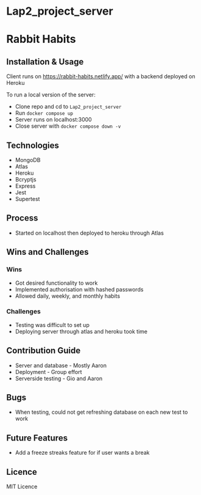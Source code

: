 # Lap2_project_server
# Rabbit Habits

## Installation & Usage
Client runs on https://rabbit-habits.netlify.app/ with a backend deployed on Heroku

To run a local version of the server:
- Clone repo and cd to `Lap2_project_server`
- Run `docker compose up`
- Server runs on localhost:3000
- Close server with `docker compose down -v`

## Technologies
- MongoDB
- Atlas
- Heroku
- Bcryptjs
- Express
- Jest
- Supertest

## Process
- Started on localhost then deployed to heroku through Atlas

## Wins and Challenges
### Wins
- Got desired functionality to work
- Implemented authorisation with hashed passwords
- Allowed daily, weekly, and monthly habits

### Challenges
- Testing was difficult to set up
- Deploying server through atlas and heroku took time

## Contribution Guide
- Server and database - Mostly Aaron
- Deployment - Group effort
- Serverside testing - Gio and Aaron

## Bugs
- When testing, could not get refreshing database on each new test to work

## Future Features
- Add a freeze streaks feature for if user wants a break

## Licence
MIT Licence
